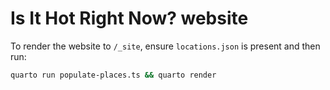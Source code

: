 # Is It Hot Right Now? website

To render the website to `/_site`, ensure `locations.json` is present and then run:

```bash
quarto run populate-places.ts && quarto render
```
